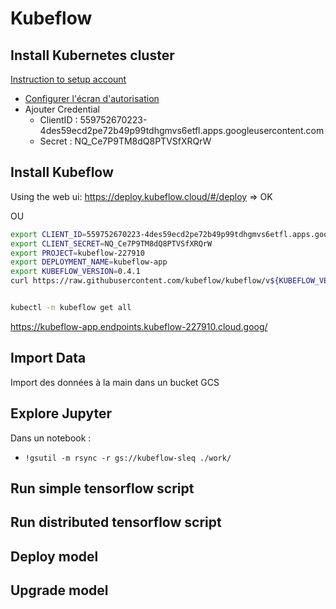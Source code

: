 # Kubeflow

## Install Kubernetes cluster

[Instruction to setup account](https://www.kubeflow.org/docs/started/getting-started-gke/)

- [Configurer l'écran d'autorisation](https://console.cloud.google.com/apis/credentials/consent?project=kubeflow-227910&folder&organizationId=552523943544)
- Ajouter Credential
  - ClientID : 559752670223-4des59ecd2pe72b49p99tdhgmvs6etfl.apps.googleusercontent.com
  - Secret : NQ_Ce7P9TM8dQ8PTVSfXRQrW


## Install Kubeflow

Using the web ui:  https://deploy.kubeflow.cloud/#/deploy => OK

OU

```bash
export CLIENT_ID=559752670223-4des59ecd2pe72b49p99tdhgmvs6etfl.apps.googleusercontent.com
export CLIENT_SECRET=NQ_Ce7P9TM8dQ8PTVSfXRQrW
export PROJECT=kubeflow-227910
export DEPLOYMENT_NAME=kubeflow-app
export KUBEFLOW_VERSION=0.4.1
curl https://raw.githubusercontent.com/kubeflow/kubeflow/v${KUBEFLOW_VERSION}/scripts/gke/deploy.sh | bash


kubectl -n kubeflow get all
```

https://kubeflow-app.endpoints.kubeflow-227910.cloud.goog/


## Import Data

Import des données à la main dans un bucket GCS



## Explore Jupyter

Dans un notebook :
- `!gsutil -m rsync -r gs://kubeflow-sleq ./work/`


## Run simple tensorflow script






## Run distributed tensorflow script






## Deploy model





## Upgrade model






